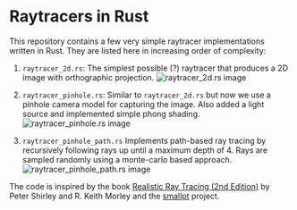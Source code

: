 # Raytracers in Rust

This repository contains a few very simple raytracer implementations written in Rust. They are listed here in increasing order of complexity:

 1. `raytracer_2d.rs`: 
    The simplest possible (?) raytracer that produces a 2D image with orthographic projection.
    ![raytracer_2d.rs image](https://https://raw.githubusercontent.com/gz/rust-raytracer/master/raytracer_2d.jpg "raytracer_2d output")


 2. `raytracer_pinhole.rs`: 
    Similar to `raytracer_2d.rs` but now we use a pinhole camera model for capturing the image. Also added a light source and implemented simple phong shading.
    ![raytracer_pinhole.rs image](https://https://raw.githubusercontent.com/gz/rust-raytracer/master/raytracer_pinhole.jpg "raytracer_pinhole output")


 3. `raytracer_pinhole_path.rs`
    Implements path-based ray tracing by recursively following rays
    up until a maximum depth of 4. Rays are sampled randomly using a 
    monte-carlo based approach.
    ![raytracer_pinhole_path.rs image](https://https://raw.githubusercontent.com/gz/rust-raytracer/master/raytracer_pinhole_path.jpg "raytracer_pinhole_path output")


The code is inspired by the book [Realistic Ray Tracing (2nd Edition)][2] by Peter Shirley and R. Keith Morley and the [smallpt][1] project.
    
[1]: http://www.kevinbeason.com/smallpt/
[2]: http://www.amazon.com/Realistic-Ray-Tracing-Second-Edition/dp/1568814615